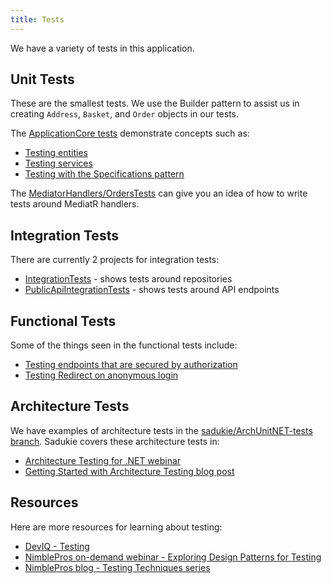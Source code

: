 ```yaml
---
title: Tests
---
```


We have a variety of tests in this application.

## Unit Tests

These are the smallest tests. We use the Builder pattern to assist us in creating `Address`, `Basket`, and `Order` objects in our tests.

The [ApplicationCore tests](https://github.com/NimblePros/eShopOnWeb/tree/main/tests/UnitTests/ApplicationCore) demonstrate concepts such as:

- [Testing entities](https://github.com/NimblePros/eShopOnWeb/tree/main/tests/UnitTests/ApplicationCore/Entities)
- [Testing services](https://github.com/NimblePros/eShopOnWeb/tree/main/tests/UnitTests/ApplicationCore/Services/)
- [Testing with the Specifications pattern](https://github.com/NimblePros/eShopOnWeb/tree/main/tests/UnitTests/ApplicationCore/Specifications)

The [MediatorHandlers/OrdersTests](https://github.com/NimblePros/eShopOnWeb/tree/main/tests/UnitTests/MediatorHandlers/OrdersTests) can give you an idea of how to write tests around MediatR handlers.

## Integration Tests

There are currently 2 projects for integration tests:

- [IntegrationTests](https://github.com/NimblePros/eShopOnWeb/tree/main/tests/IntegrationTests) - shows tests around repositories
- [PublicApiIntegrationTests](https://github.com/NimblePros/eShopOnWeb/tree/main/tests/PublicApiIntegrationTests) - shows tests around API endpoints

## Functional Tests

Some of the things seen in the functional tests include:

- [Testing endpoints that are secured by authorization](https://github.com/NimblePros/eShopOnWeb/blob/main/tests/FunctionalTests/Web/Controllers/AccountControllerSignIn.cs)
- [Testing Redirect on anonymous login](https://github.com/NimblePros/eShopOnWeb/blob/main/tests/FunctionalTests/Web/Controllers/OrderControllerIndex.cs)

## Architecture Tests

We have examples of architecture tests in the [sadukie/ArchUnitNET-tests branch](https://github.com/NimblePros/eShopOnWeb/tree/sadukie/ArchUnitNET-tests). Sadukie covers these architecture tests in:
- [Architecture Testing for .NET webinar](https://mailchi.mp/nimblepros/arch-testing-for-dotnet-recording)
- [Getting Started with Architecture Testing blog post](https://blog.nimblepros.com/blogs/getting-started-with-archunitnet/)

## Resources

Here are more resources for learning about testing:

- [DevIQ - Testing](https://deviq.com/testing/testing-overview)
- [NimblePros on-demand webinar - Exploring Design Patterns for Testing](https://mailchi.mp/nimblepros/design-patterns-testing-recording)
- [NimblePros blog - Testing Techniques series](https://blog.nimblepros.com/series/testing-techniques/)